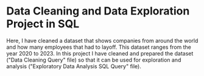 # Data Cleaning and Data Exploration Project in SQL 
Here, I have cleaned a dataset that shows companies from around the world and how many employees that had to layoff. This dataset ranges from the year 2020 to 2023. In this project I have cleaned and prepared the dataset ("Data Cleaning Query" file) so that it can be used for exploration and analysis ("Exploratory Data Analysis SQL Query" file). 
